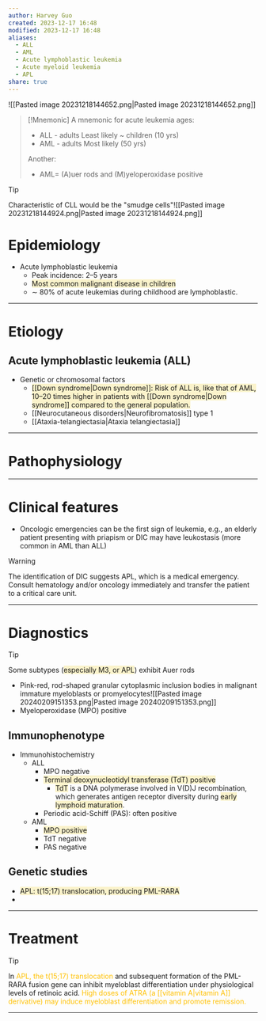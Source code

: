 ```yaml
---
author: Harvey Guo
created: 2023-12-17 16:48
modified: 2023-12-17 16:48
aliases:
  - ALL
  - AML
  - Acute lymphoblastic leukemia
  - Acute myeloid leukemia
  - APL
share: true
---
```

![[Pasted image 20231218144652.png|Pasted image 20231218144652.png]]
>[!Mnemonic] 
>A mnemonic for acute leukemia ages:
>- ALL - adults Least likely ~ children (10 yrs)
>- AML - adults Most likely (50 yrs) 
>
>Another:
>- AML= (A)uer rods and (M)yeloperoxidase positive 

>[!tip] 
>Characteristic of CLL would be the "smudge cells"![[Pasted image 20231218144924.png|Pasted image 20231218144924.png]]
# Epidemiology
- Acute lymphoblastic leukemia
	- Peak incidence: 2–5 years
	- <span style="background:rgba(240, 200, 0, 0.2)">Most common malignant disease in children</span>
	- ∼ 80% of acute leukemias during childhood are lymphoblastic.

---
# Etiology
## Acute lymphoblastic leukemia (ALL)
- Genetic or chromosomal factors
	- <span style="background:rgba(240, 200, 0, 0.2)">[[Down syndrome|Down syndrome]]: Risk of ALL is, like that of AML, 10–20 times higher in patients with [[Down syndrome|Down syndrome]] compared to the general population.</span>
	- [[Neurocutaneous disorders|Neurofibromatosis]] type 1
	- [[Ataxia-telangiectasia|Ataxia telangiectasia]]

---
# Pathophysiology


---
# Clinical features
- Oncologic emergencies can be the first sign of leukemia, e.g., an elderly patient presenting with priapism or DIC may have leukostasis (more common in AML than ALL)
>[!warning] 
>The identification of DIC suggests APL, which is a medical emergency. Consult hematology and/or oncology immediately and transfer the patient to a critical care unit.

---
# Diagnostics
>[!tip] 
>Some subtypes (<span style="background:rgba(240, 200, 0, 0.2)">especially M3, or APL</span>) exhibit Auer rods 
>- Pink-red, rod-shaped granular cytoplasmic inclusion bodies in malignant immature myeloblasts or promyelocytes![[Pasted image 20240209151353.png|Pasted image 20240209151353.png]]
>- Myeloperoxidase (MPO) positive
## Immunophenotype
- Immunohistochemistry
	- ALL
		- MPO negative
		- <span style="background:rgba(240, 200, 0, 0.2)">Terminal deoxynucleotidyl transferase (TdT) positive</span>
			- <span style="background:rgba(240, 200, 0, 0.2)">TdT</span> is a DNA polymerase involved in V(D)J recombination, which generates antigen receptor diversity during <span style="background:rgba(240, 200, 0, 0.2)">early lymphoid maturation</span>.
		- Periodic acid-Schiff (PAS): often positive
	- AML
		- <span style="background:rgba(240, 200, 0, 0.2)">MPO positive</span>
		- TdT negative
		- PAS negative
## Genetic studies
- <span style="background:rgba(240, 200, 0, 0.2)">APL: t(15;17) translocation, producing PML-RARA</span>
- 

---
# Treatment
>[!tip] 
>In <font color="#ffc000">APL, the t(15;17) translocation</font> and subsequent formation of the PML-RARA fusion gene can inhibit myeloblast differentiation under physiological levels of retinoic acid. <font color="#ffc000">High doses of ATRA (a [[vitamin A|vitamin A]] derivative) may induce myeloblast differentiation and promote remission.</font>

---
